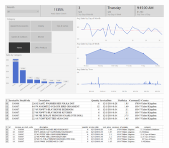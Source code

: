 ![](images/Screenshot%202021-04-27%20160639.png)

![](images/startdata_screenshot.png)

![](images/newdata_screenshot.png)
